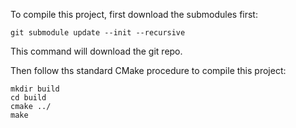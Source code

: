 To compile this project, first download the submodules first:

```
git submodule update --init --recursive
```

This command will download the git repo.

Then follow ths standard CMake procedure to compile this project:

```
mkdir build
cd build
cmake ../
make
```
